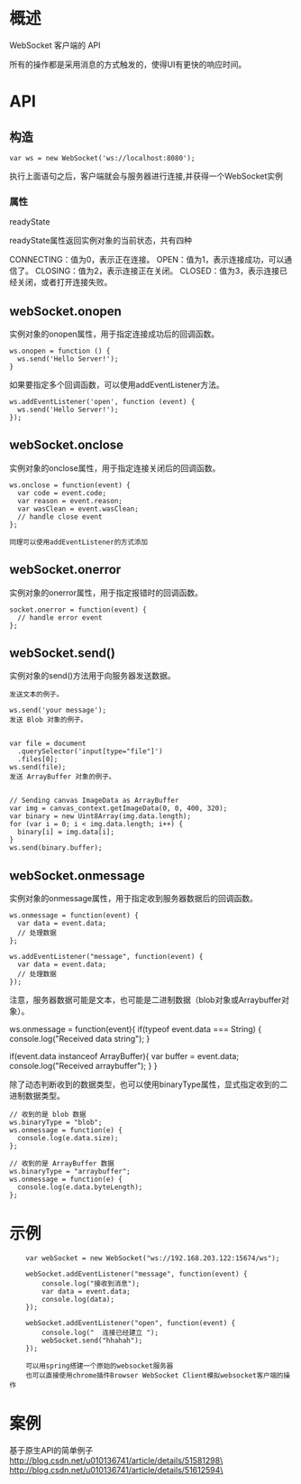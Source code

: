 
# 概述

WebSocket 客户端的 API 

所有的操作都是采用消息的方式触发的，使得UI有更快的响应时间。


# API

## 构造

```
var ws = new WebSocket('ws://localhost:8080');
```

执行上面语句之后，客户端就会与服务器进行连接,并获得一个WebSocket实例

### 属性

readyState

readyState属性返回实例对象的当前状态，共有四种

CONNECTING：值为0，表示正在连接。
OPEN：值为1，表示连接成功，可以通信了。
CLOSING：值为2，表示连接正在关闭。
CLOSED：值为3，表示连接已经关闭，或者打开连接失败。


## webSocket.onopen

实例对象的onopen属性，用于指定连接成功后的回调函数。

```
ws.onopen = function () {
  ws.send('Hello Server!');
}
```

如果要指定多个回调函数，可以使用addEventListener方法。

```
ws.addEventListener('open', function (event) {
  ws.send('Hello Server!');
});
```

## webSocket.onclose


实例对象的onclose属性，用于指定连接关闭后的回调函数。

```
ws.onclose = function(event) {
  var code = event.code;
  var reason = event.reason;
  var wasClean = event.wasClean;
  // handle close event
};

同理可以使用addEventListener的方式添加
```

## webSocket.onerror

实例对象的onerror属性，用于指定报错时的回调函数。

```
socket.onerror = function(event) {
  // handle error event
};

```

## webSocket.send()


实例对象的send()方法用于向服务器发送数据。

```
发送文本的例子。

ws.send('your message');
发送 Blob 对象的例子。


var file = document
  .querySelector('input[type="file"]')
  .files[0];
ws.send(file);
发送 ArrayBuffer 对象的例子。


// Sending canvas ImageData as ArrayBuffer
var img = canvas_context.getImageData(0, 0, 400, 320);
var binary = new Uint8Array(img.data.length);
for (var i = 0; i < img.data.length; i++) {
  binary[i] = img.data[i];
}
ws.send(binary.buffer);
```

## webSocket.onmessage


实例对象的onmessage属性，用于指定收到服务器数据后的回调函数。

```
ws.onmessage = function(event) {
  var data = event.data;
  // 处理数据
};

ws.addEventListener("message", function(event) {
  var data = event.data;
  // 处理数据
});
```

注意，服务器数据可能是文本，也可能是二进制数据（blob对象或Arraybuffer对象）。

ws.onmessage = function(event){
  if(typeof event.data === String) {
    console.log("Received data string");
  }

  if(event.data instanceof ArrayBuffer){
    var buffer = event.data;
    console.log("Received arraybuffer");
  }
}

除了动态判断收到的数据类型，也可以使用binaryType属性，显式指定收到的二进制数据类型。

```
// 收到的是 blob 数据
ws.binaryType = "blob";
ws.onmessage = function(e) {
  console.log(e.data.size);
};

// 收到的是 ArrayBuffer 数据
ws.binaryType = "arraybuffer";
ws.onmessage = function(e) {
  console.log(e.data.byteLength);
};
```

# 示例

```
    var webSocket = new WebSocket("ws://192.168.203.122:15674/ws");

    webSocket.addEventListener("message", function(event) {
        console.log("接收到消息");
        var data = event.data;
        console.log(data);
    });

    webSocket.addEventListener("open", function(event) {
        console.log("  连接已经建立 ");
        webSocket.send("hhahah");
    });
    
    可以用spring搭建一个原始的websocket服务器
    也可以直接使用chrome插件Browser WebSocket Client模拟websocket客户端的操作

```



# 案例

基于原生API的简单例子\
http://blog.csdn.net/u010136741/article/details/51581298\
http://blog.csdn.net/u010136741/article/details/51612594\

